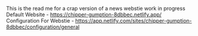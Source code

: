 This is the read me for a crap version of a news webstie
work in progress  
Default Website - https://chipper-gumption-8dbbec.netlify.app/  
Configuration For Webstie - https://app.netlify.com/sites/chipper-gumption-8dbbec/configuration/general
